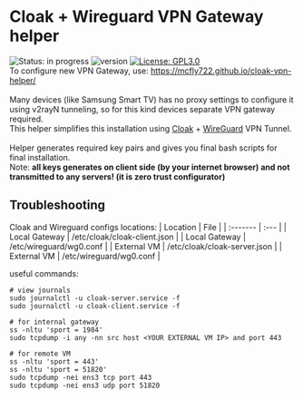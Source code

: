 # Cloak + Wireguard VPN Gateway helper
![Status: in progress](https://img.shields.io/badge/status-in%20progress-success.svg)
![version](https://img.shields.io/badge/version-1.2-blue)
[![License: GPL3.0](https://img.shields.io/badge/License-GPL3.0-blue.svg)](https://www.gnu.org/licenses/gpl-3.0.html)
<br>
To configure new VPN Gateway, use: https://mcfly722.github.io/cloak-vpn-helper/
<br>
<br>
Many devices (like Samsung Smart TV) has no proxy settings to configure it using v2rayN tunneling, so for this kind devices separate VPN gateway required.<br>
This helper simplifies this installation using <a href="https://github.com/cbeuw/Cloak">Cloak</a> + <a href="https://www.wireguard.com/">WireGuard</a> VPN Tunnel. 
<br>
<br>
Helper generates required key pairs and gives you final bash scripts for final installation.<br>
Note: <b>all keys generates on client side (by your internet browser) and not transmitted to any servers! (it is zero trust configurator)</b>
## Troubleshooting

Cloak and Wireguard configs locations:
| Location | File |
| :------- | :--- |
| Local Gateway | /etc/cloak/cloak-client.json |
| Local Gateway | /etc/wireguard/wg0.conf |
| External VM | /etc/cloak/cloak-server.json |
| External VM | /etc/wireguard/wg0.conf |


useful commands:
```
# view journals
sudo journalctl -u cloak-server.service -f
sudo journalctl -u cloak-client.service -f

# for internal gateway
ss -nltu 'sport = 1984'
sudo tcpdump -i any -nn src host <YOUR EXTERNAL VM IP> and port 443

# for remote VM
ss -nltu 'sport = 443'
ss -nltu 'sport = 51820'
sudo tcpdump -nei ens3 tcp port 443
sudo tcpdump -nei ens3 udp port 51820
```